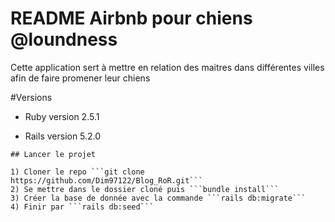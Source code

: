 # README Airbnb pour chiens @loundness

Cette application sert à mettre en relation des maitres dans différentes villes 
afin de faire promener leur chiens

#Versions
* Ruby version 2.5.1

* Rails version 5.2.0

```
## Lancer le projet 

1) Cloner le repo ```git clone https://github.com/Dim97122/Blog_RoR.git```
2) Se mettre dans le dossier cloné puis ```bundle install``` 
3) Créer la base de donnée avec la commande ```rails db:migrate```
4) Finir par ```rails db:seed```

```
